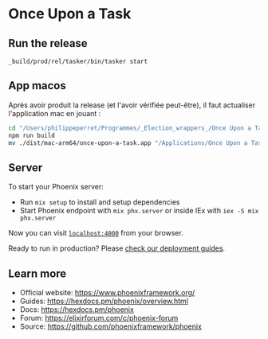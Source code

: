 # Once Upon a Task

## Run the release

`_build/prod/rel/tasker/bin/tasker start`

## App macos

Après avoir produit la release (et l'avoir vérifiée peut-être), il faut actualiser l'application mac en jouant : 

~~~bash
cd "/Users/philippeperret/Programmes/_Election_wrappers_/Once Upon a Task"
npm run build
mv ./dist/mac-arm64/once-upon-a-task.app "/Applications/Once Upon a Task.app"
~~~

## Server

To start your Phoenix server:

  * Run `mix setup` to install and setup dependencies
  * Start Phoenix endpoint with `mix phx.server` or inside IEx with `iex -S mix phx.server`

Now you can visit [`localhost:4000`](http://localhost:4000) from your browser.

Ready to run in production? Please [check our deployment guides](https://hexdocs.pm/phoenix/deployment.html).

## Learn more

  * Official website: https://www.phoenixframework.org/
  * Guides: https://hexdocs.pm/phoenix/overview.html
  * Docs: https://hexdocs.pm/phoenix
  * Forum: https://elixirforum.com/c/phoenix-forum
  * Source: https://github.com/phoenixframework/phoenix
